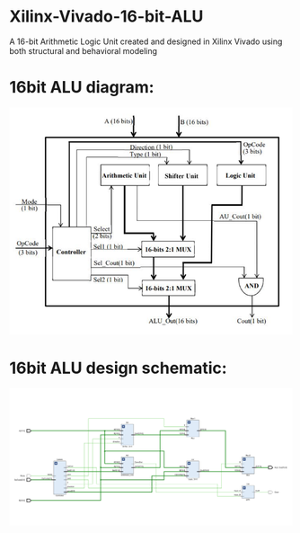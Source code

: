 # Xilinx-Vivado-16-bit-ALU
A 16-bit Arithmetic Logic Unit created and designed in Xilinx Vivado using both structural and behavioral modeling

# 16bit ALU diagram:
![](https://github.com/jwrhone/Xilinx-Vivado-16-bit-ALU/blob/main/16bit_ALU_Diagram.JPG)
# 16bit ALU design schematic:
![](https://github.com/jwrhone/Xilinx-Vivado-16-bit-ALU/blob/main/16bit_ALU_Project_Schematic.PNG)
